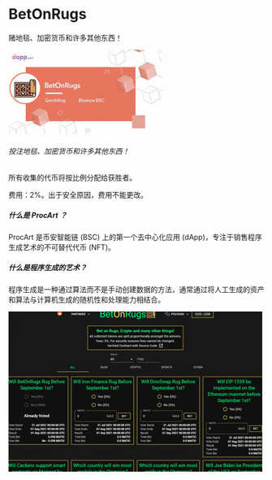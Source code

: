 # BetOnRugs

<p>赌地毯、加密货币和许多其他东西！</p>

![dsa](dsa.png)

###### 投注地毯、加密货币和许多其他东西！

所有收集的代币将按比例分配给获胜者。

费用：2%。出于安全原因，费用不能更改。

##### 什么是 ProcArt ？

ProcArt 是币安智能链 (BSC) 上的第一个去中心化应用 (dApp)，专注于销售程序生成艺术的不可替代代币 (NFT)。

##### 什么是程序生成的艺术？

程序生成是一种通过算法而不是手动创建数据的方法，通常通过将人工生成的资产和算法与计算机生成的随机性和处理能力相结合。

![dsiji](dsiji.png)
